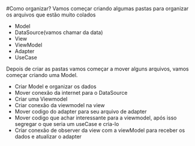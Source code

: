 #Como organizar?
Vamos começar criando algumas pastas para organizar os arquivos que estão muito colados
- Model
- DataSource(vamos chamar da data)
- View
- ViewModel
- Adapter
- UseCase


Depois de criar as pastas vamos começar a mover alguns arquivos, vamos começar criando uma Model.
- Criar Model e organizar os dados
- Mover conexão da internet para o DataSource
- Criar uma Viewmodel
- Criar conexão da viewmodel na view
- Mover codigo do adapter para seu arquivo de adapter
- Mover codigo que achar interessante para a viewmodel, após isso segregar o que seria um useCase e cria-lo
- Criar conexão de observer da view com a viewModel para receber os dados e atualizar o adapter

